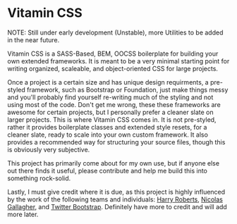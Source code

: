 Vitamin CSS
==========

NOTE: Still under early development (Unstable), more Utilities to be added in the near future.

Vitamin CSS is a SASS-Based, BEM, OOCSS boilerplate for building your own extended frameworks. It is meant to be a very minimal starting point for writing organized, scaleable, and object-oriented CSS for large projects.

Once a project is a certain size and has unique design requirments, a pre-styled framework, such as Bootstrap or Foundation, just make things messy and you'll probably find yourself re-writing much of the styling and not using most of the code. Don't get me wrong, these these frameworks are awesome for certain projects, but I personally prefer a cleaner slate on larger projects. This is where Vitamin CSS comes in. It is not pre-styled, rather it provides boilerplate classes and extended style resets, for a cleaner slate, ready to scale into your own custom framework. It also provides a recommended way for structuring your source files, though this is obviously very subjective.

This project has primarily come about for my own use, but if anyone else out there finds it useful, please contribute and help me build this into something rock-solid.

Lastly, I must give credit where it is due, as this project is highly influenced by the work of the following teams and individuals: <a href="https://github.com/csswizardry">Harry Roberts</a>, <a href="https://github.com/necolas">Nicolas Gallagher</a>, and <a href="https://github.com/twbs">Twitter Bootstrap</a>. Definitely have more to credit and will add more later.
